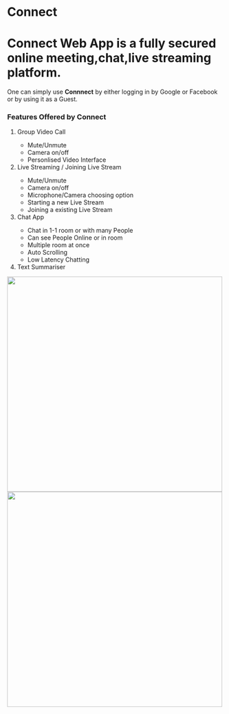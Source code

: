 # Connect
# Connect Web App is a fully secured online meeting,chat,live streaming platform.
One can simply use <b>Connnect</b> by either logging in by Google or Facebook or by using it as a Guest.
<!-- ![smartmockups_kr07hbv1](https://user-images.githubusercontent.com/59795737/125237293-12844f00-e303-11eb-89ce-6e7a7d65b755.jpg=250x250) -->
<h3>Features Offered by Connect</h3>
<ol>
  <li> Group Video Call</li>
  <ul>
    <li>Mute/Unmute</li>
    <li>Camera on/off</li>
    <li>Personlised Video Interface</li>
  </ul>
  <li> Live Streaming / Joining Live Stream</li>
  <ul>
    <li>Mute/Unmute</li>
    <li>Camera on/off</li>
    <li>Microphone/Camera choosing option</li>
    <li>Starting a new Live Stream</li>
    <li>Joining a existing Live Stream</li>
  </ul>
  <li> Chat App</li>
  <ul>
    <li>Chat in 1-1 room or with many People</li>
    <li>Can see People Online or in room</li>
    <li>Multiple room at once</li>
    <li>Auto Scrolling</li>
    <li>Low Latency Chatting</li>
  </ul>
  <li> Text Summariser</li>
</ol>
<div>
<img src="https://user-images.githubusercontent.com/59795737/125237293-12844f00-e303-11eb-89ce-6e7a7d65b755.jpg" width="500" height="500">
<img src="https://user-images.githubusercontent.com/59795737/125237558-81fa3e80-e303-11eb-9cdf-6c97834ae635.jpg" width="500" height="500"></div>
<!-- ![smartmockups_kr07lksn](https://user-images.githubusercontent.com/59795737/125237558-81fa3e80-e303-11eb-9cdf-6c97834ae635.jpg) -->

